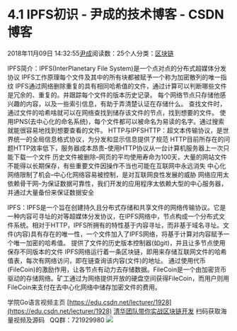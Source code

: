 
# 4.1 IPFS初识 - 尹成的技术博客 - CSDN博客

2018年11月09日 14:32:55[尹成](https://me.csdn.net/yincheng01)阅读数：25个人分类：[区块链](https://blog.csdn.net/yincheng01/article/category/7618299)



IPFS简介：IPFS(InterPlanetary File System)是一个点对点的分布式超媒体分发协议
IPFS工作原理每个文件及其中的所有块都被赋予一个称为加密散列的唯一指纹
IPFS通过网络删除重复的具有相同哈希值的文件，通过计算可以判断哪些文件是冗余的、重复的。并跟踪每个文件的版本历史记录。
每个网络节点只存储他感兴趣的内容，以及一些索引信息，有助于弄清楚认证在存储什么。
查找文件时，通过文件的哈希啥就可以在网络查找到储存该文件的节点，找到想要的文件。
使用IPNS(去中心化的命名系统)，每个文件都可以被命名为易读的名字。通过搜索就能很容易地找到想要查看的文件。
HTTP与IPFSHTTP：超文本传输协议，是世界统一的全局信息格式协议，为分发和显示信息提供了规范
HTTP目前所存在的问题HTTP效率低下，服务器成本昂贵–使用HTTP协议从一台计算机服务器上一次只能下载一个文件
历史文件被删除–网页的平均使用寿命为100天，大量的网站文件不能得以长期保存，有些重要文件因操作不当也可能在互联网中永远消失
中心化网络限制了机会–中心化网络容易被控制，是对互联网良性发展的威胁
网络应用太依赖骨干网–为保证数据可靠性，我们开发的应用程序太依赖大型的中心服务器，并通过大量备份来保证数据安全

IPFS：IPFS是一个旨在创建持久且分布式存储和共享文件的网络传输协议。它是一种内容可寻址的对等超媒体分发协议，在IPFS网络中，节点构成一个分布式文件系统。相对于HTTP，IPFS所拥有的特性基于内容寻址，而非基于域名寻址。文件(内容)具有存在的唯一性，一个文件加入了IPFS网络，将基于计算对内容赋予一个唯一加密的哈希值。
提供了文件的历史版本控制器(如git)，并且让多节点使用保存不同版本的文件
IPFS网络运行着一条区块链，即用来存储互联网文件的哈希值表，每次有网络访问，即在链查询该内容(文件)的地址。
通过使用代币(FileCoin)的激励作用，让各节点有动力去存储数据。FileCoin是一个由加密货币驱动的存储网络。矿工通过为网络提供开放的硬盘空间获得FileCoin，而用户则用FileCoin来支付在去中心化网络中储存加密文件的费用。

学院Go语言视频主页
[https://edu.csdn.net/lecturer/1928](https://edu.csdn.net/lecturer/1928)
[清华团队带你实战区块链开发](https://ke.qq.com/course/337650?tuin=63946d38)
扫码获取海量视频及源码   QQ群：721929980
![](https://img-blog.csdnimg.cn/20181108132958856.jpg?x-oss-process=image/watermark,type_ZmFuZ3poZW5naGVpdGk,shadow_10,text_aHR0cHM6Ly9ibG9nLmNzZG4ubmV0L3lpbmNoZW5nMDE=,size_16,color_FFFFFF,t_70)

